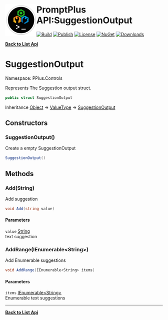 # <img align="left" width="100" height="100" src="../images/icon.png">PromptPlus API:SuggestionOutput 

[![Build](https://github.com/FRACerqueira/PromptPlus/workflows/Build/badge.svg)](https://github.com/FRACerqueira/PromptPlus/actions/workflows/build.yml)
[![Publish](https://github.com/FRACerqueira/PromptPlus/actions/workflows/publish.yml/badge.svg)](https://github.com/FRACerqueira/PromptPlus/actions/workflows/publish.yml)
[![License](https://img.shields.io/badge/License-MIT-yellow.svg)](https://github.com/FRACerqueira/PromptPlus/blob/master/LICENSE)
[![NuGet](https://img.shields.io/nuget/v/PromptPlus)](https://www.nuget.org/packages/PromptPlus/)
[![Downloads](https://img.shields.io/nuget/dt/PromptPlus)](https://www.nuget.org/packages/PromptPlus/)

[**Back to List Api**](./apis.md)

# SuggestionOutput

Namespace: PPlus.Controls

Represents The Suggestion output struct.

```csharp
public struct SuggestionOutput
```

Inheritance [Object](https://docs.microsoft.com/en-us/dotnet/api/system.object) → [ValueType](https://docs.microsoft.com/en-us/dotnet/api/system.valuetype) → [SuggestionOutput](./pplus.controls.suggestionoutput.md)

## Constructors

### <a id="constructors-.ctor"/>**SuggestionOutput()**

Create a empty SuggestionOutput

```csharp
SuggestionOutput()
```

## Methods

### <a id="methods-add"/>**Add(String)**

Add suggestion

```csharp
void Add(string value)
```

#### Parameters

`value` [String](https://docs.microsoft.com/en-us/dotnet/api/system.string)<br>
text suggestion

### <a id="methods-addrange"/>**AddRange(IEnumerable&lt;String&gt;)**

Add Enumerable suggestions

```csharp
void AddRange(IEnumerable<String> items)
```

#### Parameters

`items` [IEnumerable&lt;String&gt;](https://docs.microsoft.com/en-us/dotnet/api/system.collections.generic.ienumerable-1)<br>
Enumerable text suggestions


- - -
[**Back to List Api**](./apis.md)
